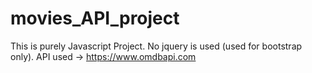 # movies_API_project
This is purely Javascript Project. No jquery is used (used for bootstrap only). API used -> https://www.omdbapi.com

